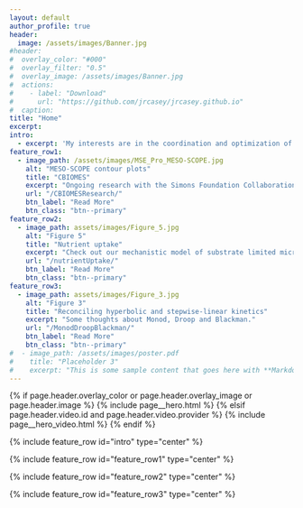 ```yaml
---
layout: default
author_profile: true
header:
  image: /assets/images/Banner.jpg
#header:
#  overlay_color: "#000"
#  overlay_filter: "0.5"
#  overlay_image: /assets/images/Banner.jpg
#  actions:
#    - label: "Download"
#      url: "https://github.com/jrcasey/jrcasey.github.io"
#  caption: 
title: "Home"
excerpt:
intro: 
  - excerpt: 'My interests are in the coordination and optimization of cellular scale processes, how objectives are influenced by the flow of information between tiers of biological organization, and how all this complexity is imprinted in the genetic code. I enjoy thinking about these layers of biological complexity as they relate to the ecology and biogeochemistry of the oceans.'
feature_row1:
  - image_path: /assets/images/MSE_Pro_MESO-SCOPE.jpg
    alt: "MESO-SCOPE contour plots"
    title: "CBIOMES"
    excerpt: "Ongoing research with the Simons Foundation Collaboration on Biogeochemical Modeling of Marine Ecosystems"
    url: "/CBIOMESResearch/"
    btn_label: "Read More"
    btn_class: "btn--primary"
feature_row2:
  - image_path: assets/images/Figure_5.jpg
    alt: "Figure 5"
    title: "Nutrient uptake"
    excerpt: "Check out our mechanistic model of substrate limited microbial growth kinetics. A way to derive nutrient transport rates from physiological data."
    url: "/nutrientUptake/"
    btn_label: "Read More"
    btn_class: "btn--primary"
feature_row3:
  - image_path: assets/images/Figure_3.jpg
    alt: "Figure 3"
    title: "Reconciling hyperbolic and stepwise-linear kinetics"
    excerpt: "Some thoughts about Monod, Droop and Blackman."
    url: "/MonodDroopBlackman/"
    btn_label: "Read More"
    btn_class: "btn--primary"
#  - image_path: /assets/images/poster.pdf
#    title: "Placeholder 3"
#    excerpt: "This is some sample content that goes here with **Markdown** formatting."
---
```



{% if page.header.overlay_color or page.header.overlay_image or page.header.image %}
  {% include page__hero.html %}
{% elsif page.header.video.id and page.header.video.provider %}
  {% include page__hero_video.html %}
{% endif %}


{% include feature_row id="intro" type="center" %}

{% include feature_row id="feature_row1" type="center" %} 

{% include feature_row id="feature_row2" type="center" %}

{% include feature_row id="feature_row3" type="center" %}